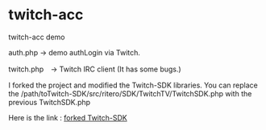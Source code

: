 # twitch-acc
twitch-acc demo

auth.php → demo authLogin via Twitch.

twitch.php　→ Twitch IRC client (It has some bugs.)

I forked the project and  modified the Twitch-SDK libraries. You can replace the /path/toTwitch-SDK/src/ritero/SDK/TwitchTV/TwitchSDK.php
with the previous TwitchSDK.php

Here is the link : [forked Twitch-SDK](https://github.com/peter279k/Twitch-SDK)
